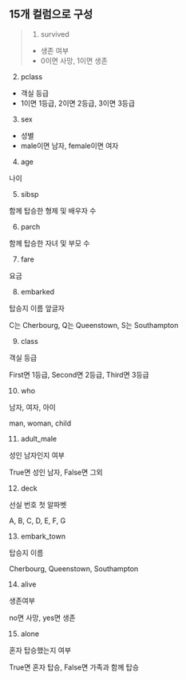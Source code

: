 ## 15개 컬럼으로 구성
> 1. survived
>  - 생존 여부
>  - 0이면 사망, 1이면 생존
2. pclass
  - 객실 등급
  - 1이면 1등급, 2이면 2등급, 3이면 3등급
3. sex
- 성별
- male이면 남자, female이면 여자

 

4. age

나이

 

5. sibsp

함께 탑승한 형제 및 배우자 수

 

6. parch

함께 탑승한 자녀 및 부모 수

 

7. fare

요금

 

8. embarked

탑승지 이름 앞글자

C는 Cherbourg, Q는 Queenstown, S는 Southampton

 

9. class

객실 등급

First면 1등급, Second면 2등급, Third면 3등급

 

10. who

남자, 여자, 아이

man, woman, child

 

11. adult_male

성인 남자인지 여부

True면 성인 남자, False면 그외

 

12. deck

선실 번호 첫 알파벳

A, B, C, D, E, F, G

 

13. embark_town

탑승지 이름

Cherbourg, Queenstown, Southampton

 

14. alive

생존여부

no면 사망, yes면 생존

 

15. alone

혼자 탑승했는지 여부

True면 혼자 탑승, False면 가족과 함께 탑승
